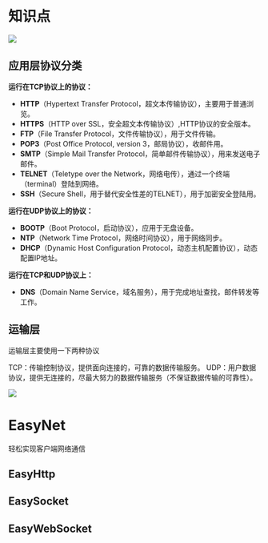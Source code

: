 # 知识点

![](G:\Vin129P\PMP\PMP\Assets\12.EasyNet\Texture\osi.png)

## 应用层协议分类

**运行在TCP协议上的协议：**

- **HTTP**（Hypertext Transfer Protocol，超文本传输协议），主要用于普通浏览。
- **HTTPS**（HTTP over SSL，安全超文本传输协议）,HTTP协议的安全版本。
- **FTP**（File Transfer Protocol，文件传输协议），用于文件传输。
- **POP3**（Post Office Protocol, version 3，邮局协议），收邮件用。
- **SMTP**（Simple Mail Transfer Protocol，简单邮件传输协议），用来发送电子邮件。
- **TELNET**（Teletype over the Network，网络电传），通过一个终端（terminal）登陆到网络。
- **SSH**（Secure Shell，用于替代安全性差的TELNET），用于加密安全登陆用。



**运行在UDP协议上的协议：**

- **BOOTP**（Boot Protocol，启动协议），应用于无盘设备。
- **NTP**（Network Time Protocol，网络时间协议），用于网络同步。
- **DHCP**（Dynamic Host Configuration Protocol，动态主机配置协议），动态配置IP地址。



**运行在TCP和UDP协议上：**

- **DNS**（Domain Name Service，域名服务），用于完成地址查找，邮件转发等工作。


## 运输层

运输层主要使用一下两种协议

TCP：传输控制协议，提供面向连接的，可靠的数据传输服务。
UDP：用户数据协议，提供无连接的，尽最大努力的数据传输服务（不保证数据传输的可靠性）。

![](G:\Vin129P\PMP\PMP\Assets\12.EasyNet\Texture\udptcp.png)



# EasyNet

轻松实现客户端网络通信

## EasyHttp



## EasySocket



## EasyWebSocket

